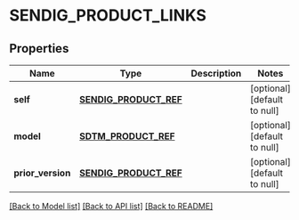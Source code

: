 # SENDIG_PRODUCT_LINKS

## Properties
Name | Type | Description | Notes
------------ | ------------- | ------------- | -------------
**self** | [**SENDIG_PRODUCT_REF**](SendigProductRef.md) |  | [optional] [default to null]
**model** | [**SDTM_PRODUCT_REF**](SdtmProductRef.md) |  | [optional] [default to null]
**prior_version** | [**SENDIG_PRODUCT_REF**](SendigProductRef.md) |  | [optional] [default to null]

[[Back to Model list]](../README.md#documentation-for-models) [[Back to API list]](../README.md#documentation-for-api-endpoints) [[Back to README]](../README.md)


